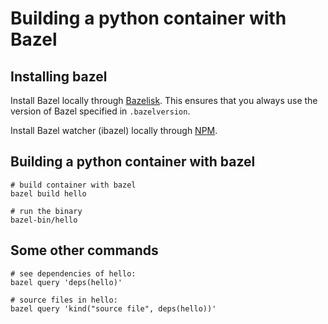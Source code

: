 # Building a python container with Bazel


## Installing bazel

Install Bazel locally through [Bazelisk](https://github.com/bazelbuild/bazelisk). This ensures that you always use the version of Bazel specified in `.bazelversion`.

Install Bazel watcher (ibazel) locally through [NPM](https://github.com/bazelbuild/bazel-watcher#npm).

## Building a python container with bazel

```
# build container with bazel
bazel build hello

# run the binary
bazel-bin/hello
```

## Some other commands

```
# see dependencies of hello:
bazel query 'deps(hello)'

# source files in hello:
bazel query 'kind("source file", deps(hello))'
```





